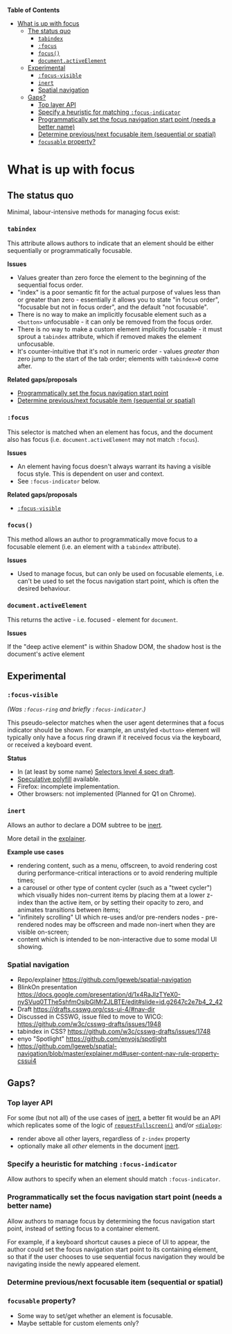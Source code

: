 <!-- START doctoc generated TOC please keep comment here to allow auto update -->
<!-- DON'T EDIT THIS SECTION, INSTEAD RE-RUN doctoc TO UPDATE -->
**Table of Contents**

- [What is up with focus](#what-is-up-with-focus)
  - [The status quo](#the-status-quo)
    - [`tabindex`](#tabindex)
    - [`:focus`](#focus)
    - [`focus()`](#focus)
    - [`document.activeElement`](#documentactiveelement)
  - [Experimental](#experimental)
    - [`:focus-visible`](#focus-visible)
    - [`inert`](#inert)
    - [Spatial navigation](#spatial-navigation)
  - [Gaps?](#gaps)
    - [Top layer API](#top-layer-api)
    - [Specify a heuristic for matching `:focus-indicator`](#specify-a-heuristic-for-matching-focus-indicator)
    - [Programmatically set the focus navigation start point (needs a better name)](#programmatically-set-the-focus-navigation-start-point-needs-a-better-name)
    - [Determine previous/next focusable item (sequential or spatial)](#determine-previousnext-focusable-item-sequential-or-spatial)
    - [`focusable` property?](#focusable-property)

<!-- END doctoc generated TOC please keep comment here to allow auto update -->

# What is up with focus

## The status quo

Minimal, labour-intensive methods for managing focus exist:

### `tabindex`

This attribute allows authors to indicate that an element should be either sequentially or programmatically focusable.

**Issues**

- Values greater than zero force the element to the beginning of the sequential focus order.
- "index" is a poor semantic fit for the actual purpose of values less than or greater than zero -
essentially it allows you to state "in focus order", "focusable but not in focus order",
and the default "not focusable".
- There is no way to make an implicitly focusable element such as a `<button>` unfocusable -
it can only be removed from the focus order.
- There is no way to make a custom element implicitly focusable - it must sprout a `tabindex` attribute,
which if removed makes the element unfocusable.
- It's counter-intuitive that it's not in numeric order - values _greater than_ zero jump to the start of the tab order;
elements with `tabindex=0` come after.

**Related gaps/proposals**

- [Programmatically set the focus navigation start point](#programmatically-set-the-focus-navigation-start-point-needs-a-better-name)
- [Determine previous/next focusable item (sequential or spatial)](#determine-previousnext-focusable-item-sequential-or-spatial)


### `:focus`

This selector is matched when an element has focus, and the document also has focus (i.e. `document.activeElement` may not match `:focus`).

**Issues**

- An element having focus doesn't always warrant its having a visible focus style. This is dependent on user and context.
- See `:focus-indicator` below.

**Related gaps/proposals**

- [`:focus-visible`](#focus-ring-aka-focus-indicator-focus-visible)

### `focus()`

This method allows an author to programmatically move focus to a focusable element (i.e. an element with a `tabindex` attribute).

**Issues**

- Used to manage focus, but can only be used on focusable elements, i.e. can't be used to set the focus navigation start point, which is often the desired behaviour.

### `document.activeElement`

This returns the active - i.e. focused - element for `document`.

**Issues**

If the "deep active element" is within Shadow DOM, the shadow host is the document's active element

## Experimental

### `:focus-visible`

_(Was `:focus-ring` and briefly `:focus-indicator`.)_

This pseudo-selector matches when the user agent determines that a focus indicator should be shown.
For example, an unstyled `<button>` element will typically only have a focus ring drawn if it received focus via the keyboard, or received a keyboard event.

**Status**

- In (at least by some name) [Selectors level 4 spec draft](https://github.com/w3c/csswg-drafts/pull/2104).
- [Speculative polyfill](https://github.com/WICG/focus-ring) available.
- Firefox: incomplete implementation.
- Other browsers: not implemented (Planned for Q1 on Chrome).

### `inert`

Allows an author to declare a DOM subtree to be [inert](https://html.spec.whatwg.org/multipage/interaction.html#inert-subtrees).

More detail in the [explainer](https://github.com/WICG/inert/blob/master/README.md).

**Example use cases**

- rendering content, such as a menu, offscreen, to avoid rendering cost during performance-critical interactions or to avoid rendering multiple times;
- a carousel or other type of content cycler (such as a "tweet cycler") which visually hides non-current items by placing them at a lower z-index than the active item, or by setting their opacity to zero, and animates transitions between items;
- "infinitely scrolling" UI which re-uses and/or pre-renders nodes - pre-rendered nodes may be offscreen and made non-inert when they are visible on-screen;
- content which is intended to be non-interactive due to some modal UI showing.

### Spatial navigation

- Repo/explainer https://github.com/lgeweb/spatial-navigation
- BlinkOn presentation https://docs.google.com/presentation/d/1x4RaJIzTYeX0-nySVuq0TThe5shfmOsjbGIMrZJLBTE/edit#slide=id.g2647c2e7b4_2_42
- Draft https://drafts.csswg.org/css-ui-4/#nav-dir
- Discussed in CSSWG, issue filed to move to WICG: https://github.com/w3c/csswg-drafts/issues/1948
- tabindex in CSS? https://github.com/w3c/csswg-drafts/issues/1748
- enyo "Spotlight" https://github.com/enyojs/spotlight
- https://github.com/lgeweb/spatial-navigation/blob/master/explainer.md#user-content-nav-rule-property-cssui4

## Gaps?

### Top layer API

For some (but not all) of the use cases of [inert](#inert), a better fit would be an API which replicates some of the logic of [`requestFullscreen()`](https://fullscreen.spec.whatwg.org/#dom-element-requestfullscreen) and/or [`<dialog>`](https://html.spec.whatwg.org/multipage/interactive-elements.html#the-dialog-element):

- render above all other layers, regardless of `z-index` property
- optionally make all _other_ elements in the document [inert](https://html.spec.whatwg.org/multipage/interaction.html#inert-subtrees).

### Specify a heuristic for matching `:focus-indicator`

Allow authors to specify when an element should match `:focus-indicator`.

### Programmatically set the focus navigation start point (needs a better name)

Allow authors to manage focus by determining the focus navigation start point, instead of setting focus to a container element.

For example, if a keyboard shortcut causes a piece of UI to appear, the author could set the focus navigation start point to its containing element, so that if the user chooses to use sequential focus navigation they would be navigating inside the newly appeared element.

### Determine previous/next focusable item (sequential or spatial)

### `focusable` property?

- Some way to set/get whether an element is focusable.
- Maybe settable for custom elements only?
